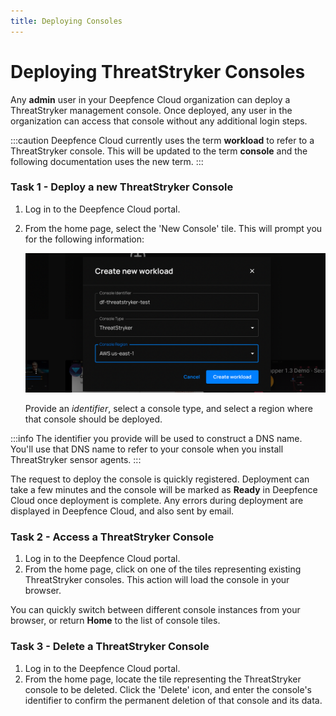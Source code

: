 ```yaml
---
title: Deploying Consoles
---
```


# Deploying ThreatStryker Consoles


Any **admin** user in your Deepfence Cloud organization can deploy a ThreatStryker management console.  Once deployed, any user in the organization can access that console without any additional login steps.

:::caution
Deepfence Cloud currently uses the term **workload** to refer to a ThreatStryker console.  This will be updated to the term **console** and the following documentation uses the new term.
:::

### Task 1 - Deploy a new ThreatStryker Console


1. Log in to the Deepfence Cloud portal.
2. From the home page, select the 'New Console' tile.  This will prompt you for the following information:

    ![Add a new Workload](../img/cloud-newworkload.png)

    Provide an *identifier*, select a console type, and select a region where that console should be deployed.

:::info
The identifier you provide will be used to construct a DNS name. You'll use that DNS name to refer to your console when you  install ThreatStryker sensor agents.
:::

The request to deploy the console is quickly registered. Deployment can take a few minutes and the console will be marked as **Ready** in Deepfence Cloud once deployment is complete. Any errors during deployment are displayed in Deepfence Cloud, and also sent by email.

### Task 2 - Access a ThreatStryker Console

1. Log in to the Deepfence Cloud portal.
2. From the home page, click on one of the tiles representing existing ThreatStryker consoles.  This action will load the console in your browser.

You can quickly switch between different console instances from your browser, or return **Home** to the list of console tiles.

### Task 3 - Delete a ThreatStryker Console


1. Log in to the Deepfence Cloud portal.
2. From the home page, locate the tile representing the ThreatStryker console to be deleted.  Click the 'Delete' icon, and enter the console's identifier to confirm the permanent deletion of that console and its data.
